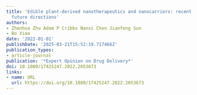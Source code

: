 ```yaml
---
title: 'Edible plant-derived nanotherapeutics and nanocarriers: recent progress and
  future directions'
authors:
- Zhenhua Zhu Adam P Cribbs Nanxi Chen Jianfeng Sun
- Bo Xiao
date: '2022-01-01'
publishDate: '2025-03-21T15:52:19.717466Z'
publication_types:
- article-journal
publication: '*Expert Opinion on Drug Delivery*'
doi: 10.1080/17425247.2022.2053673
links:
- name: URL
  url: https://doi.org/10.1080/17425247.2022.2053673
---
```

